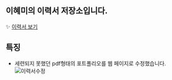 ## 이혜미의 이력서 저장소입니다.
:sparkles: [이력서 보기](https://devham76.github.io/resume/)

## 특징
- 세련되지 못했던 pdf형태의 포트폴리오를 웹 페이지로 수정했습니다.
![이력서수정](https://user-images.githubusercontent.com/55946791/80269238-c7bfec80-86e8-11ea-925c-4ee7f935052e.JPG)
